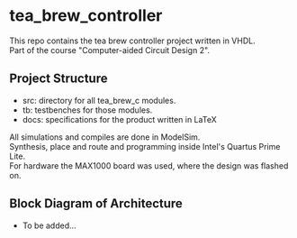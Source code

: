 # tea_brew_controller
This repo contains the tea brew controller project written in VHDL.<br>
Part of the course "Computer-aided Circuit Design 2".

## Project Structure
- src: directory for all tea_brew_c modules.
- tb: testbenches for those modules.
- docs: specifications for the product written in LaTeX

All simulations and compiles are done in ModelSim.<br>
Synthesis, place and route and programming inside Intel's Quartus Prime Lite.<br>
For hardware the MAX1000 board was used, where the design was flashed on.<br>

## Block Diagram of Architecture
- To be added...
